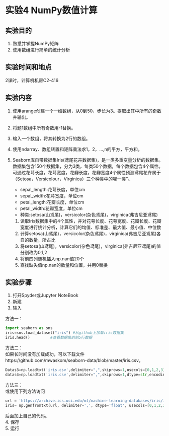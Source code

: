 # 实验4 NumPy数值计算
## 实验目的
1. 熟悉并掌握NumPy矩阵
2. 使用数组进行简单的统计分析
## 实验时间和地点
2课时，计算机机房C2-416

## 实验内容
1. 使用arange创建一个一维数组，从0到50，步长为3。提取出其中所有的奇数并输出。
2. 将题1数组中所有奇数用-1替换。
3. 输入一个数组，将其转换为2行的数组。
4. 使用ndarray、数组转置和矩阵乘法求1，2，…,n的平方，平方和。
5. Seaborn库自带数据集Iris(鸢尾花卉数据集)，是一类多重变量分析的数据集。数据集包含150个数据集，分为3类，每类50个数据，每个数据包含4个属性。可通过花萼长度，花萼宽度，花瓣长度，花瓣宽度4个属性预测鸢尾花卉属于（Setosa，Versicolour，Virginica）三个种类中的哪一类”。
    - sepal_length:花萼长度，单位cm
    - sepal_width:花萼宽度，单位cm
    - petal_length:花瓣长度，单位cm
    - petal_width:花瓣宽度，单位cm
    - 种类:setosa(山鸢尾)，versicolor(杂色鸢尾)，virginica(弗吉尼亚鸢尾)

    1. 读取Iris数据集中的4个属性，并对花萼长度、花萼宽度、花瓣长度、花瓣宽度进行统计分析，计算它们的均值、标准差、最大值、最小值、中位数
    2. 计算setosa(山鸢尾)，versicolor(杂色鸢尾)，virginica(弗吉尼亚鸢尾)各自的数量，所占比
    3. 将setosa(山鸢尾)，versicolor(杂色鸢尾)，virginica(弗吉尼亚鸢尾)的值分别改为0,1,2
    4. 将前四列随机插入np.nan值20个
    5. 查找缺失值np.nan的数量和位置，并用0替换
## 实验步骤
1. 打开Spyder或Jupyter NoteBook
2. 新建
3. 输入  

方法一：  
```python
import seaborn as sns
iris=sns.load_dataset("iris") #从github上加载iris数据集
iris.head()         #查看数据集的前5行数据
```
方法二：  
如果长时间没有加载成功，可以下载文件https://github.com/mwaskom/seaborn-data/blob/master/iris.csv，  
```python
Datas3=np.loadtxt('iris.csv',delimiter=",",skiprows=1,usecols=[0,1,2,3])
datas4=np.loadtxt('iris.csv',delimiter=",",skiprows=1,dtype=str,encoding='UTF-8',usecols=[4])
```
方法三：  
或使用下列方法访问  
```python
url = 'https://archive.ics.uci.edu/ml/machine-learning-databases/iris/iris.data'
iris= np.genfromtxt(url, delimiter=',', dtype='float', usecols=[0,1,2,3]) #获取数据集的前4列
```
后面加上自己的代码。  
4. 保存  
5. 运行
